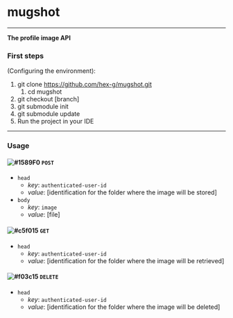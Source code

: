 # mugshot
---
**The profile image API**

### First steps
(Configuring the environment):

1. git clone https://github.com/hex-g/mugshot.git
    1. cd mugshot
2. git checkout [branch]
3. git submodule init
4. git submodule update 
5. Run the project in your IDE
---
### Usage
#### ![#1589F0](https://placehold.it/15/1589F0/000000?text=+) `POST`
* `head`
    * *key*: `authenticated-user-id`
    * *value*: [identification for the folder where the image will be stored]
* `body`
    * *key*: `image`
    * *value*: [file]
#### ![#c5f015](https://placehold.it/15/c5f015/000000?text=+) `GET`
* `head`
    * *key*: `authenticated-user-id`
    * *value*: [identification for the folder where the image will be retrieved]
#### ![#f03c15](https://placehold.it/15/f03c15/000000?text=+) `DELETE`
* `head`
    * *key*: `authenticated-user-id`
    * *value*: [identification for the folder where the image will be deleted]